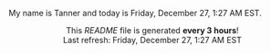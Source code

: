 My name is Tanner and today is Friday, December 27, 1:27 AM EST.

<p align="center">This <i>README</i> file is generated <b>every 3 hours</b>!</br>Last refresh: Friday, December 27, 1:27 AM EST<br /></p>
